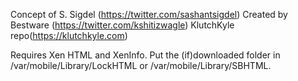 Concept of S. Sigdel (https://twitter.com/sashantsigdel)
Created by Bestware (https://twitter.com/kshitizwagle)
KlutchKyle repo(https://klutchkyle.com) 

Requires Xen HTML and XenInfo. 
Put the (if)downloaded folder in /var/mobile/Library/LockHTML or /var/mobile/Library/SBHTML.
